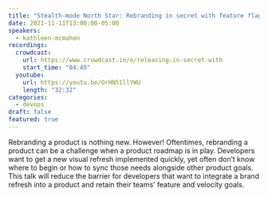 ```yaml
---
title: "Stealth-mode North Star: Rebranding in secret with feature flags"
date: 2021-11-11T13:00:00-05:00
speakers:
  - kathleen-mcmahon
recordings:
  crowdcast:
    url: https://www.crowdcast.io/e/releasing-in-secret-with
    start_time: "04:45"
  youtube:
    url: https://youtu.be/OrHN51llYWU
    length: "32:32"
categories:
  - devops
draft: false
featured: true
---
```


Rebranding a product is nothing new. However! Oftentimes, rebranding a product can be a challenge when a product roadmap is in play. Developers want to get a new visual refresh implemented quickly, yet often don’t know where to begin or how to sync those needs alongside other product goals. This talk will reduce the barrier for developers that want to integrate a brand refresh into a product and retain their teams’ feature and velocity goals.
